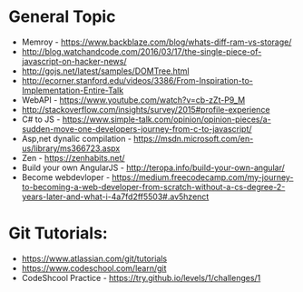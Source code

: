 # General Topic
* Memroy - https://www.backblaze.com/blog/whats-diff-ram-vs-storage/
* http://blog.watchandcode.com/2016/03/17/the-single-piece-of-javascript-on-hacker-news/
* http://gojs.net/latest/samples/DOMTree.html
* http://ecorner.stanford.edu/videos/3386/From-Inspiration-to-Implementation-Entire-Talk
* WebAPI - https://www.youtube.com/watch?v=cb-zZt-P9_M
* http://stackoverflow.com/insights/survey/2015#profile-experience
* C# to JS - https://www.simple-talk.com/opinion/opinion-pieces/a-sudden-move-one-developers-journey-from-c-to-javascript/
* Asp,net dynalic compilation - https://msdn.microsoft.com/en-us/library/ms366723.aspx
* Zen - https://zenhabits.net/
* Build your own AngularJS - http://teropa.info/build-your-own-angular/
* Become webdevloper - https://medium.freecodecamp.com/my-journey-to-becoming-a-web-developer-from-scratch-without-a-cs-degree-2-years-later-and-what-i-4a7fd2ff5503#.av5hzenct

# Git  Tutorials:
* https://www.atlassian.com/git/tutorials
* https://www.codeschool.com/learn/git
* CodeShcool Practice - https://try.github.io/levels/1/challenges/1

